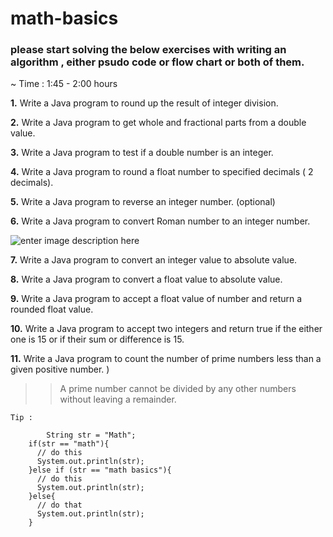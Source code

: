 # math-basics
### please start solving the below exercises with writing an algorithm , either psudo code or flow chart or both of them.

~ Time : 1:45 - 2:00 hours 

**1.**  Write a Java program to round up the result of integer division. 

**2.**  Write a Java program to get whole and fractional parts from a double value.  

**3.**  Write a Java program to test if a double number is an integer. 

**4.**  Write a Java program to round a float number to specified decimals ( 2 decimals).  

**5.**  Write a Java program to reverse an integer number.  (optional)

**6.**  Write a Java program to convert Roman number to an integer number. 

![enter image description here](https://wmznlejcfq.s3-ap-southeast-1.amazonaws.com/media/roman-numerals/roman-numerals-1-to-10.png)

**7.**  Write a Java program to convert an integer value to absolute value.  

**8.**  Write a Java program to convert a float value to absolute value.  

**9.**  Write a Java program to accept a float value of number and return a rounded float value.  

**10.**  Write a Java program to accept two integers and return true if the either one is 15 or if their sum or difference is 15.  

**11.**  Write a Java program to count the number of prime numbers less than a given positive number. )

>> A prime number cannot be divided by any other numbers without leaving a remainder.

```
Tip :

        String str = "Math";  
    if(str == "math"){  
      // do this  
      System.out.println(str);  
    }else if (str == "math basics"){  
      // do this  
      System.out.println(str);  
    }else{  
      // do that  
      System.out.println(str);  
    }

```
